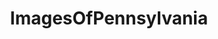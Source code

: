 ---
title: ImagesOfPennsylvania
crosslinks:
- whatsthisbug
- whatsthisplant
- pics
- EarthPorn
- Pennsylvania
- imagesofnetwork
- AbandonedPorn
- spiders
- mycology
- u_2BrkOnThru
- OldSchoolCool
- mildlyinteresting
- tattoos
- whatsthisbird
- hiking
- funny
- starterpacks
- urbanexploration
- itookapicture
- whatisthisthing
---